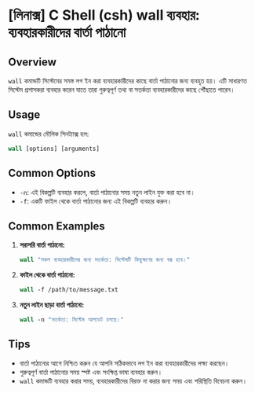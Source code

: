 # [লিনাক্স] C Shell (csh) wall ব্যবহার: ব্যবহারকারীদের বার্তা পাঠানো

## Overview
`wall` কমান্ডটি সিস্টেমের সমস্ত লগ ইন করা ব্যবহারকারীদের কাছে বার্তা পাঠানোর জন্য ব্যবহৃত হয়। এটি সাধারণত সিস্টেম প্রশাসকরা ব্যবহার করেন যাতে তারা গুরুত্বপূর্ণ তথ্য বা সতর্কতা ব্যবহারকারীদের কাছে পৌঁছাতে পারেন।

## Usage
`wall` কমান্ডের মৌলিক সিনট্যাক্স হল:

```csh
wall [options] [arguments]
```

## Common Options
- `-n`: এই বিকল্পটি ব্যবহার করলে, বার্তা পাঠানোর সময় নতুন লাইন যুক্ত করা হবে না।
- `-f`: একটি ফাইল থেকে বার্তা পাঠানোর জন্য এই বিকল্পটি ব্যবহার করুন।

## Common Examples
1. **সরাসরি বার্তা পাঠানো:**
   ```csh
   wall "সকল ব্যবহারকারীদের জন্য সতর্কতা: সিস্টেমটি কিছুক্ষণের জন্য বন্ধ হবে।"
   ```

2. **ফাইল থেকে বার্তা পাঠানো:**
   ```csh
   wall -f /path/to/message.txt
   ```

3. **নতুন লাইন ছাড়া বার্তা পাঠানো:**
   ```csh
   wall -n "সতর্কতা: সিস্টেম আপডেট চলছে।"
   ```

## Tips
- বার্তা পাঠানোর আগে নিশ্চিত করুন যে আপনি সঠিকভাবে লগ ইন করা ব্যবহারকারীদের লক্ষ্য করছেন।
- গুরুত্বপূর্ণ বার্তা পাঠানোর সময় স্পষ্ট এবং সংক্ষিপ্ত ভাষা ব্যবহার করুন।
- `wall` কমান্ডটি ব্যবহার করার সময়, ব্যবহারকারীদের বিরক্ত না করার জন্য সময় এবং পরিস্থিতি বিবেচনা করুন।